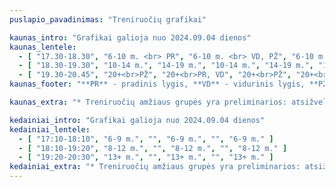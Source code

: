 ```yaml
---
puslapio_pavadinimas: "Treniruočių grafikai"

kaunas_intro: "Grafikai galioja nuo 2024.09.04 dienos"
kaunas_lentele:
  - [ "17.30-18.30", "6-10 m. <br> PR", "6-10 m. <br> VD, PŽ", "6-10 m. <br> PR", "6-10 m. <br> VD, PŽ", "6-12 m. <br> Apjungtos" ]
  - [ "18.30-19.30", "10-14 m.", "14-19 m.", "10-14 m.", "14-19 m.", "13+ m. <br> Apjungtos" ]
  - [ "19.30-20.45", "20+<br>PŽ", "20+<br>PR, VD", "20+<br>PŽ", "20+<br>PR, VD", "" ]
kaunas_footer: "**PR** - pradinis lygis, **VD** - vidurinis lygis, **PŽ** - pažengusiųjų lygis"

kaunas_extra: "* Treniruočių amžiaus grupės yra preliminarios: atsižvelgę į sportininko fizinį ir techninį pasiruošimą treneriai rekomenduoja tinkamiausią grupę."

kedainiai_intro: "Grafikai galioja nuo 2024.09.04 dienos"
kedainiai_lentele:
  - [ "17:10-18:10", "6-9 m.", "", "6-9 m.", "", "6-9 m." ]
  - [ "18:10-19:20", "8-12 m.", "", "8-12 m.", "", "8-12 m." ]
  - [ "19:20-20:30", "13+ m.", "", "13+ m.", "", "13+ m." ]
kedainiai_extra: "* Treniruočių amžiaus grupės yra preliminarios: atsižvelgę į sportininko fizinį ir techninį pasiruošimą treneriai rekomenduoja tinkamiausią grupę."
---
```

